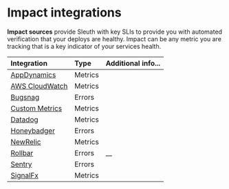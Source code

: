 # Impact integrations

**Impact sources** provide Sleuth with key SLIs to provide you with automated verification that your deploys are healthy. Impact can be any metric you are tracking that is a key indicator of your services health.

| Integration | Type | Additional info... |
| :--- | :--- | :--- |
| [AppDynamics](metrics/appdynamics.md) | Metrics |  |
| [AWS CloudWatch](metrics/aws-cloudwatch.md) | Metrics |  |
| [Bugsnag](errors/bugsnag.md) | Errors |  |
| [Custom Metrics](metrics/custom.md) | Metrics |  |
| [Datadog](metrics/datadog.md) | Metrics |  |
| [Honeybadger](errors/honeybadger.md) | Errors |  |
| [NewRelic](metrics/newrelic.md) | Metrics |  |
| [Rollbar](errors/rollbar.md) | Errors | \_\_ |
| [Sentry](errors/sentry.md) | Errors |  |
| [SignalFx](metrics/signalfx.md) | Metrics |  |

